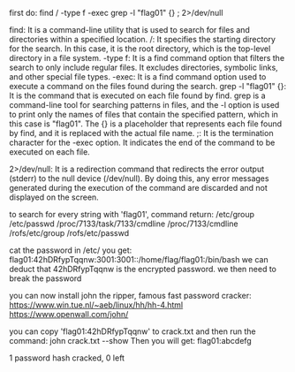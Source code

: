 first do: find / -type f -exec grep -l "flag01" {} \; 2>/dev/null

find: It is a command-line utility that is used to search for files and directories within a specified location.
/: It specifies the starting directory for the search. In this case, it is the root directory, which is the top-level directory in a file system.
-type f: It is a find command option that filters the search to only include regular files. It excludes directories, symbolic links, and other special file types.
-exec: It is a find command option used to execute a command on the files found during the search.
grep -l "flag01" {}: It is the command that is executed on each file found by find. grep is a command-line tool for searching patterns in files,
and the -l option is used to print only the names of files that contain the specified pattern, which in this case is "flag01".
The {} is a placeholder that represents each file found by find, and it is replaced with the actual file name.
\;: It is the termination character for the -exec option. It indicates the end of the command to be executed on each file.

2>/dev/null: It is a redirection command that redirects the error output (stderr) to the null device (/dev/null). By doing this, any error messages generated during the execution of the command are discarded and not displayed on the screen.

to search for every string with 'flag01', command return:
/etc/group
/etc/passwd
/proc/7133/task/7133/cmdline
/proc/7133/cmdline
/rofs/etc/group
/rofs/etc/passwd

cat the password in /etc/ you get:
flag01:42hDRfypTqqnw:3001:3001::/home/flag/flag01:/bin/bash
we can deduct that 42hDRfypTqqnw is the encrypted password. we then need to break the password

you can now install john the ripper, famous fast password cracker:
https://www.win.tue.nl/~aeb/linux/hh/hh-4.html
https://www.openwall.com/john/

you can copy 'flag01:42hDRfypTqqnw' to crack.txt and then run the command:
john crack.txt --show
Then you will get:
flag01:abcdefg

1 password hash cracked, 0 left
